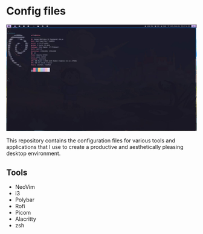 # Config files

![desktop](./wallpapers/desktop.jpg)

This repository contains the configuration files for various tools and applications that I use to create a productive and aesthetically pleasing desktop environment.

## Tools

- NeoVim
- i3
- Polybar
- Rofi
- Picom
- Alacritty
- zsh
